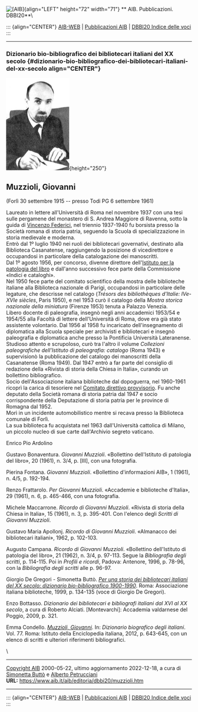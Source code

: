 ![\[AIB\]](/aib/wi/aibv72.gif){align="LEFT" height="72" width="71"}
** AIB. Pubblicazioni. DBBI20**\

::: {align="CENTER"}
[AIB-WEB](/) \| [Pubblicazioni AIB](/pubblicazioni/) \| [DBBI20 Indice
delle voci](dbbi20.htm)
:::

------------------------------------------------------------------------

### Dizionario bio-bibliografico dei bibliotecari italiani del XX secolo {#dizionario-bio-bibliografico-dei-bibliotecari-italiani-del-xx-secolo align="CENTER"}

![\[Ritratto\]](muzzioli.jpg){height="250"}

## Muzzioli, Giovanni

(Forlì 30 settembre 1915 -- presso Todi PG 6 settembre 1961)

Laureato in lettere all\'Università di Roma nel novembre 1937 con una
tesi sulle pergamene del monastero di S. Andrea Maggiore di Ravenna,
sotto la guida di [Vincenzo Federici](/aib/stor/bio/federici.htm), nel
triennio 1937-1940 fu borsista presso la Società romana di storia
patria, seguendo la Scuola di specializzazione in storia medievale e
moderna.\
Entrò dal 1º luglio 1940 nei ruoli dei bibliotecari governativi,
destinato alla Biblioteca Casanatense, raggiungendo la posizione di
vicedirettore e occupandosi in particolare della catalogazione dei
manoscritti.\
Dal 1º agosto 1956, per concorso, divenne direttore dell\'[Istituto per
la patologia del libro](/aib/stor/dir-icpl.htm) e dall\'anno successivo
fece parte della Commissione «Indici e cataloghi».\
Nel 1950 fece parte del comitato scientifico della mostra delle
biblioteche italiane alla Biblioteca nazionale di Parigi, occupandosi in
particolare delle legature, che descrisse nel catalogo (*Trésors des
bibliothèques d'Italie: IVe-XVIe siècles*, Paris 1950), e nel 1953 curò
il catalogo della *Mostra storica nazionale della miniatura* (Firenze
1953) tenuta a Palazzo Venezia.\
Libero docente di paleografia, insegnò negli anni accademici 1953/54 e
1954/55 alla Facoltà di lettere dell\'Università di Roma, dove era già
stato assistente volontario. Dal 1956 al 1958 fu incaricato
dell\'insegnamento di diplomatica alla Scuola speciale per archivisti e
bibliotecari e insegnò paleografia e diplomatica anche presso la
Pontificia Università Lateranense.\
Studioso attento e scrupoloso, curò tra l\'altro il volume *Collezioni
paleografiche dell\'Istituto di paleografia: catalogo* (Roma 1943) e
supervisionò la pubblicazione del catalogo dei manoscritti della
Casanatense (Roma 1949). Dal 1947 entrò a far parte del consiglio di
redazione della «Rivista di storia della Chiesa in Italia», curando un
bollettino bibliografico.\
Socio dell\'Associazione italiana biblioteche dal dopoguerra, nel
1960-1961 ricoprì la carica di tesoriere nel [Comitato direttivo
provvisorio](/aib/stor/cariche60.htm). Fu anche deputato della Società
romana di storia patria dal 1947 e socio corrispondente della
Deputazione di storia patria per le province di Romagna dal 1952.\
Morì in un incidente automobilistico mentre si recava presso la
Biblioteca comunale di Forlì.\
La sua biblioteca fu acquistata nel 1963 dall\'Università cattolica di
Milano, un piccolo nucleo di sue carte dall\'Archivio segreto vaticano.

Enrico Pio Ardolino

Gustavo Bonaventura. *Giovanni Muzzioli*. «Bollettino dell\'Istituto di
patologia del libro», 20 (1961), n. 3/4, p. \[III\], con una fotografia.

Pierina Fontana. *Giovanni Muzzioli*. «Bollettino d\'informazioni AIB»,
1 (1961), n. 4/5, p. 192-194.

Renzo Frattarolo. *Per Giovanni Muzzioli*. «Accademie e biblioteche
d\'Italia», 29 (1961), n. 6, p. 465-466, con una fotografia.

Michele Maccarrone. *Ricordo di Giovanni Muzzioli*. «Rivista di storia
della Chiesa in Italia», 15 (1961), n. 3, p. 395-401. Con l\'elenco
degli *Scritti di Giovanni Muzzioli*.

Gustavo Maria Apollonj. *Ricordo di Giovanni Muzzioli*. «Almanacco dei
bibliotecari italiani», 1962, p. 102-103.

Augusto Campana. *Ricordo di Giovanni Muzzioli*. «Bollettino
dell\'Istituto di patologia del libro», 21 (1962), n. 3/4, p. 97-113.
Segue la *Bibliografia degli scritti*, p. 114-115. Poi in *Profili e
ricordi*, Padova: Antenore, 1996, p. 78-96, con la *Bibliografia degli
scritti* alle p. 96-97.

Giorgio De Gregori - Simonetta Buttò. [*Per una storia dei bibliotecari
italiani del XX secolo: dizionario bio-bibliografico
1900-1990*](/aib/editoria/pub065.htm). Roma: Associazione italiana
biblioteche, 1999, p. 134-135 (voce di Giorgio De Gregori).

Enzo Bottasso. *Dizionario dei bibliotecari e bibliografi italiani dal
XVI al XX secolo*, a cura di Roberto Alciati. \[Montevarchi\]: Accademia
valdarnese del Poggio, 2009, p. 321.

Emma Condello. [*Muzzioli,
Giovanni*](http://www.treccani.it/enciclopedia/giovanni-muzzioli_res-7b18e461-07da-11e2-8c38-00271042e8d9_(Dizionario_Biografico)/).
In: *Dizionario biografico degli italiani*. Vol. 77. Roma: Istituto
della Enciclopedia italiana, 2012, p. 643-645, con un elenco di scritti
e ulteriori riferimenti bibliografici.

\

------------------------------------------------------------------------

[Copyright AIB](/su-questo-sito/dichiarazione-di-copyright-aib-web/)
2000-05-22, ultimo aggiornamento 2022-12-18, a cura di [Simonetta
Buttò](/aib/redazione3.htm) e [Alberto
Petrucciani](/su-questo-sito/redazione-aib-web/)\
**URL:** https://www.aib.it/aib/editoria/dbbi20/muzzioli.htm

------------------------------------------------------------------------

::: {align="CENTER"}
[AIB-WEB](/) \| [Pubblicazioni AIB](/pubblicazioni/) \| [DBBI20 Indice
delle voci](dbbi20.htm)
:::
